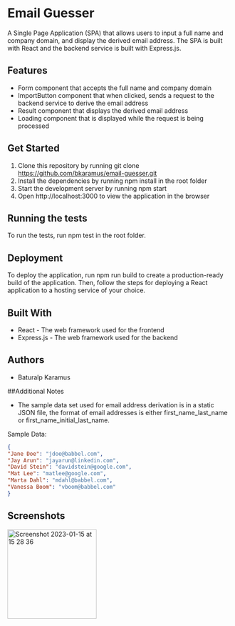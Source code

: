 # Email Guesser

A Single Page Application (SPA) that allows users to input a full name and company domain, and display the derived email address. The SPA is built with React and the backend service is built with Express.js.

## Features

- Form component that accepts the full name and company domain
- ImportButton component that when clicked, sends a request to the backend service to derive the email address
- Result component that displays the derived email address
- Loading component that is displayed while the request is being processed

## Get Started

1. Clone this repository by running git clone https://github.com/bkaramus/email-guesser.git
2. Install the dependencies by running npm install in the root folder
3. Start the development server by running npm start
4. Open http://localhost:3000 to view the application in the browser

## Running the tests

To run the tests, run npm test in the root folder.

## Deployment

To deploy the application, run npm run build to create a production-ready build of the application. Then, follow the steps for deploying a React application to a hosting service of your choice.

## Built With

- React - The web framework used for the frontend
- Express.js - The web framework used for the backend

## Authors
- Baturalp Karamus

##Additional Notes

- The sample data set used for email address derivation is in a static JSON file, the format of email addresses is either first_name_last_name or first_name_initial_last_name.

Sample Data:
```json
{
"Jane Doe": "jdoe@babbel.com",
"Jay Arun": "jayarun@linkedin.com",
"David Stein": "davidstein@google.com",
"Mat Lee": "matlee@google.com",
"Marta Dahl": "mdahl@babbel.com",
"Vanessa Boom": "vboom@babbel.com"
}
```
## Screenshots

<img width="200" height="200" alt="Screenshot 2023-01-15 at 15 28 36" src="https://user-images.githubusercontent.com/29132727/212564921-732cfd1c-30fb-4fb5-b5c5-8d6e74d75932.png">

